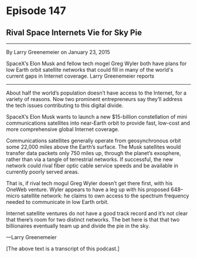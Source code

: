 # Episode 147

## Rival Space Internets Vie for Sky Pie

---

By Larry Greenemeier on January 23, 2015

SpaceX’s Elon Musk and fellow tech mogel Greg Wyler both have plans for low Earth orbit satellite networks that could fill in many of the world's current gaps in Internet coverage. Larry Greenemeier reports

---

About half the world’s population doesn’t have access to the Internet, for a variety of reasons. Now two prominent entrepreneurs say they’ll address the tech issues contributing to this digital divide.

SpaceX’s Elon Musk wants to launch a new $15-billion constellation of mini communications satellites into near-Earth orbit to provide fast, low-cost and more comprehensive global Internet coverage.

Communications satellites generally operate from geosynchronous orbit some 22,000 miles above the Earth’s surface. The Musk satellites would transfer data packets only 750 miles up, through the planet’s exosphere, rather than via a tangle of terrestrial networks. If successful, the new network could rival fiber optic cable service speeds and be available in currently poorly served areas.

That is, if rival tech mogul Greg Wyler doesn’t get there first, with his OneWeb venture. Wyler appears to have a leg up with his proposed 648–micro satellite network: he claims to own access to the spectrum frequency needed to communicate in low Earth orbit.

Internet satellite ventures do not have a good track record and it’s not clear that there’s room for two distinct networks. The bet here is that that two billionaires eventually team up and divide the pie in the sky.

—Larry Greenemeier

[The above text is a transcript of this podcast.]

